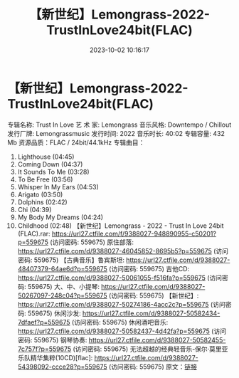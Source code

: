 ﻿---
title: 【新世纪】Lemongrass-2022-TrustInLove24bit(FLAC)
date: 2023-10-02 10:16:17
categories: 古典音乐、新世纪、纯音雅乐
tags: 纯音雅乐
---
# 【新世纪】Lemongrass-2022-TrustInLove24bit(FLAC)

专辑名称: Trust In Love
艺 术 家: Lemongrass
音乐风格: Downtempo / Chillout
发行厂牌: Lemongrassmusic
发行时间: 2022
音乐时长: 40:02
专辑容量: 432 Mb
资源品质：FLAC / 24bit/44.1kHz
专辑曲目：
01. Lighthouse (04:45)
02. Coming Down (04:37)
03. It Sounds To Me (03:28)
04. To Be Free (03:56)
05. Whisper In My Ears (04:53)
06. Arigato (03:50)
07. Dolphins (02:42)
08. Chi (04:39)
09. My Body My Dreams (04:24)
10. Childhood (02:48)
【新世纪】Lemongrass - 2022 - Trust In Love 24bit (FLAC).rar:
https://url27.ctfile.com/f/9388027-948890955-c50201?p=559675
(访问密码: 559675)
原住部落: https://url27.ctfile.com/d/9388027-46045852-8695b5?p=559675
(访问密码: 559675)
【古典音乐】鲁宾斯坦: https://url27.ctfile.com/d/9388027-48407379-64ae6d?p=559675
(访问密码: 559675)
吉他CD: https://url27.ctfile.com/d/9388027-50061055-f516fa?p=559675
(访问密码: 559675)
大、中、小提琴: https://url27.ctfile.com/d/9388027-50267097-248c04?p=559675
(访问密码: 559675)
【新世纪】: https://url27.ctfile.com/d/9388027-50274186-4acc2c?p=559675
(访问密码: 559675)
休闲沙发: https://url27.ctfile.com/d/9388027-50582434-7dfaef?p=559675
(访问密码: 559675)
休闲酒吧音乐: https://url27.ctfile.com/d/9388027-50582437-4d42fa?p=559675
(访问密码: 559675)
钢琴协奏: https://url27.ctfile.com/d/9388027-50582455-7c757f?p=559675
(访问密码: 559675)
无法超越的经典轻音乐-保尔·莫里亚乐队精华集粹(10CD)[flac]: https://url27.ctfile.com/d/9388027-54398092-ccce28?p=559675
(访问密码: 559675)
原文：[链接](https://blog.sina.com.cn/s/blog_1647c7e76010313kw.html)